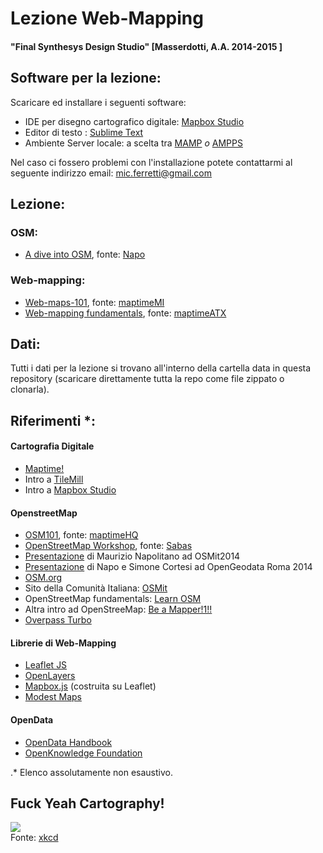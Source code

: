 
# Lezione Web-Mapping

#### "Final Synthesys Design Studio" [Masserdotti, A.A. 2014-2015 ]

## Software per la lezione:

Scaricare ed installare i seguenti software:  
- IDE per disegno cartografico digitale: [Mapbox Studio](https://www.mapbox.com/mapbox-studio/#darwin)  
- Editor di testo : [Sublime Text](http://www.sublimetext.com/)  
- Ambiente Server locale: a scelta tra [MAMP](http://www.mamp.info/en/) *o* [AMPPS](http://ampps.com/download)

Nel caso ci fossero problemi con l'installazione potete contattarmi al seguente indirizzo email: <mic.ferretti@gmail.com>


## Lezione:
### OSM:

- [A dive into OSM](http://www.slideshare.net/napo/openstreetmap-an-introduction-for-the-mappathon-piemonte-visual-contest), fonte: [Napo](https://twitter.com/napo)  

### Web-mapping:
- [Web-maps-101](http://maptime.io/milan/resources/web-maps-101/index.html#0), fonte: [maptimeMI](http://maptime.io/milan)
- [Web-mapping fundamentals](https://maptimeatx.github.io/web-mapping-fundamentals/#0), fonte: [maptimeATX](http://www.meetup.com/MaptimeATX/) 


## Dati:
Tutti i dati per la lezione si trovano all'interno della cartella data in questa repository (scaricare direttamente tutta la repo come file zippato o clonarla).

## Riferimenti *:

#### Cartografia Digitale
- [Maptime!](http://maptime.io/)
- Intro a [TileMill](https://www.mapbox.com/tilemill/docs/crashcourse/introduction/) 
- Intro a [Mapbox Studio](https://www.mapbox.com/mapbox-studio/style-quickstart/)

#### OpenstreetMap
- [OSM101](http://maptime.io/osm-101/), fonte: [maptimeHQ](http://maptime.io/lessons-resources/)
- [OpenStreetMap Workshop](http://stefanosabatini.eu/slides/20141122_osmworkshop.html#/), fonte: [Sabas](https://twitter.com/__sabas)
- [Presentazione](http://www.slideshare.net/napo/openstreetmap-verso-matera-2019) di Maurizio Napolitano ad OSMit2014
- [Presentazione](https://cortesimone.github.io/slide-opengeodata-roma-2014/#/) di Napo e Simone Cortesi ad OpenGeodata Roma 2014
- [OSM.org](http://www.openstreetmap.org/)
- Sito della Comunità Italiana: [OSMit](http://openstreetmap.it/) 
- OpenStreetMap fundamentals: [Learn OSM](http://learnosm.org/en/)
- Altra intro ad OpenStreeMap: [Be a Mapper!1!!](http://beamapper.com/)
- [Overpass Turbo](http://overpass-turbo.eu/)

#### Librerie di Web-Mapping
- [Leaflet JS](http://leafletjs.com/)
- [OpenLayers](http://openlayers.org/)
- [Mapbox.js](https://www.mapbox.com/developers/#javascript) (costruita su Leaflet)
- [Modest Maps](http://modestmaps.com/)

#### OpenData
- [OpenData Handbook](http://opendatahandbook.org/)
- [OpenKnowledge Foundation](https://okfn.org/)


.* Elenco assolutamente non esaustivo. 


## Fuck Yeah Cartography!

![](map_projections.png)  
Fonte: [xkcd](https://xkcd.com/977/)

<!--aggiungo laghi e batimetria da natural hearth (via add layer - mapbox)
aggiungo strade che gli do io da geojson-->




